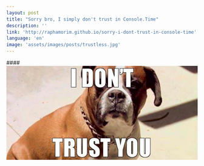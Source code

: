 ```yaml
---
layout: post
title: "Sorry bro, I simply don't trust in Console.Time"
description: ''
link: 'http://raphamorim.github.io/sorry-i-dont-trust-in-console-time'
language: 'en'
image: 'assets/images/posts/trustless.jpg'
---
```


####<img src="/assets/images/posts/trustless.jpg" alt="Trustless" />